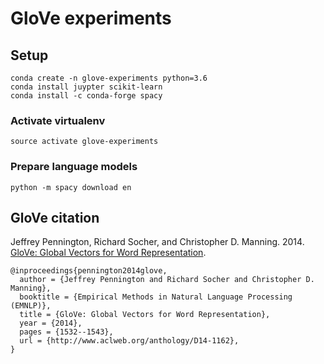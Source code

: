 # GloVe experiments

## Setup

```
conda create -n glove-experiments python=3.6
conda install juypter scikit-learn
conda install -c conda-forge spacy
```

### Activate virtualenv

```
source activate glove-experiments
```

### Prepare language models

```
python -m spacy download en
```

## GloVe citation

Jeffrey Pennington, Richard Socher, and Christopher D. Manning. 2014. [GloVe: Global Vectors for Word Representation](https://nlp.stanford.edu/pubs/glove.pdf).

```
@inproceedings{pennington2014glove,
  author = {Jeffrey Pennington and Richard Socher and Christopher D. Manning},
  booktitle = {Empirical Methods in Natural Language Processing (EMNLP)},
  title = {GloVe: Global Vectors for Word Representation},
  year = {2014},
  pages = {1532--1543},
  url = {http://www.aclweb.org/anthology/D14-1162},
}
```
